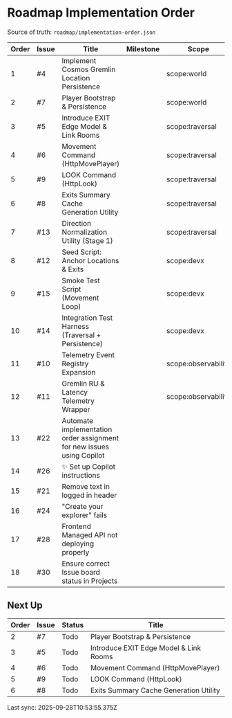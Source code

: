 # Roadmap Implementation Order

Source of truth: `roadmap/implementation-order.json`

| Order | Issue | Title                                                                 | Milestone | Scope               | Type        | Status      |
| ----- | ----- | --------------------------------------------------------------------- | --------- | ------------------- | ----------- | ----------- |
| 1     | #4    | Implement Cosmos Gremlin Location Persistence                         |           | scope:world         | feature     | Done        |
| 2     | #7    | Player Bootstrap & Persistence                                        |           | scope:world         | feature     | Todo        |
| 3     | #5    | Introduce EXIT Edge Model & Link Rooms                                |           | scope:traversal     | feature     | Todo        |
| 4     | #6    | Movement Command (HttpMovePlayer)                                     |           | scope:traversal     | feature     | Todo        |
| 5     | #9    | LOOK Command (HttpLook)                                               |           | scope:traversal     | feature     | Todo        |
| 6     | #8    | Exits Summary Cache Generation Utility                                |           | scope:traversal     | feature     | Todo        |
| 7     | #13   | Direction Normalization Utility (Stage 1)                             |           | scope:traversal     | feature     | Todo        |
| 8     | #12   | Seed Script: Anchor Locations & Exits                                 |           | scope:devx          | feature     | Todo        |
| 9     | #15   | Smoke Test Script (Movement Loop)                                     |           | scope:devx          | test        | Todo        |
| 10    | #14   | Integration Test Harness (Traversal + Persistence)                    |           | scope:devx          | test        | Todo        |
| 11    | #10   | Telemetry Event Registry Expansion                                    |           | scope:observability | feature     | Todo        |
| 12    | #11   | Gremlin RU & Latency Telemetry Wrapper                                |           | scope:observability | feature     | Todo        |
| 13    | #22   | Automate implementation order assignment for new issues using Copilot |           |                     | enhancement | Done        |
| 14    | #26   | ✨ Set up Copilot instructions                                        |           |                     | enhancement | Done        |
| 15    | #21   | Remove text in logged in header                                       |           |                     | enhancement | Todo        |
| 16    | #24   | "Create your explorer" fails                                          |           |                     | bug         | Done        |
| 17    | #28   | Frontend Managed API not deploying properly                           |           |                     | bug         | Done        |
| 18    | #30   | Ensure correct Issue board status in Projects                         |           |                     | enhancement | In progress |

## Next Up

| Order | Issue | Status | Title                                  |
| ----- | ----- | ------ | -------------------------------------- |
| 2     | #7    | Todo   | Player Bootstrap & Persistence         |
| 3     | #5    | Todo   | Introduce EXIT Edge Model & Link Rooms |
| 4     | #6    | Todo   | Movement Command (HttpMovePlayer)      |
| 5     | #9    | Todo   | LOOK Command (HttpLook)                |
| 6     | #8    | Todo   | Exits Summary Cache Generation Utility |

Last sync: 2025-09-28T10:53:55.375Z
